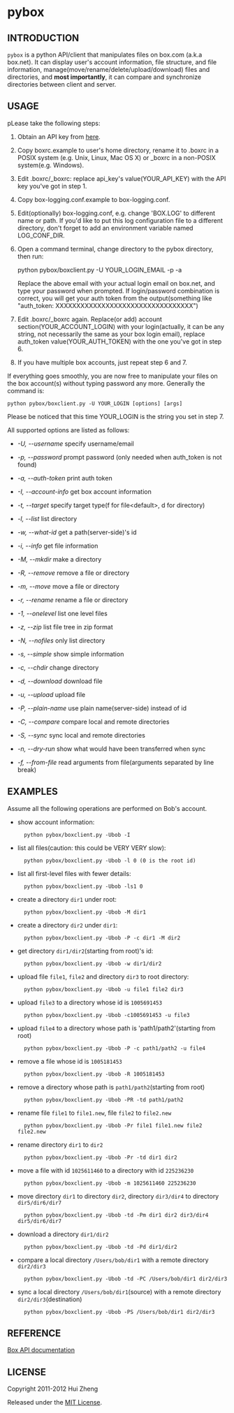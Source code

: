 pybox
=====

INTRODUCTION
------------

`pybox` is a python API/client that manipulates files on box.com
(a.k.a box.net). It can display user's account information, file structure,
and file information, manage(move/rename/delete/upload/download) files and
directories, and **most importantly**, it can compare and synchronize
directories between client and server.

USAGE
-----

pLease take the following steps:

1. Obtain an API key from [here](http://www.box.net/developers/services).

2. Copy boxrc.example to user's home directory, rename it to .boxrc in a POSIX system
(e.g. Unix, Linux, Mac OS X) or \_boxrc in a non-POSIX system(e.g. Windows).

3. Edit .boxrc/\_boxrc: replace api\_key's value(YOUR\_API\_KEY) with the API key
   you've got in step 1.

4. Copy box-logging.conf.example to box-logging.conf.

5. Edit(optionally) box-logging.conf, e.g. change 'BOX.LOG' to different name
   or path. If you'd like to put this log configuration file to a different 
   directory, don't forget to add an environment variable named LOG\_CONF\_DIR.
   
6. Open a command terminal, change directory to the pybox directory, then run:

    python pybox/boxclient.py -U YOUR\_LOGIN\_EMAIL -p -a

    Replace the above email with your actual login email on box.net,
    and type your password when prompted. If login/password combination is
    correct, you will get your auth token from the output(something like
    "auth\_token: XXXXXXXXXXXXXXXXXXXXXXXXXXXXXXXXX")

7. Edit .boxrc/\_boxrc again. Replace(or add) account section(YOUR\_ACCOUNT\_LOGIN)
   with your login(actually, it can be any string, not necessarily the same as
   your box login email), replace auth\_token value(YOUR\_AUTH\_TOKEN) with the one
   you've got in step 6.

8. If you have multiple box accounts, just repeat step 6 and 7.

If everything goes smoothly, you are now free to manipulate your files on the
box account(s) without typing password any more. Generally the command is:

    python pybox/boxclient.py -U YOUR_LOGIN [options] [args]

Please be noticed that this time YOUR\_LOGIN is the string you set in step 7.

All supported options are listed as follows:

* _-U, --username_ specify username/email

* _-p, --password_ prompt password (only needed when auth\_token is not found)

* _-a, --auth-token_ print auth token

* _-I, --account-info_ get box account information

* _-t, --target_ specify target type(f for file&lt;default>, d for directory)

* _-l, --list_ list directory

* _-w, --what-id_ get a path(server-side)'s id

* _-i, --info_ get file information

* _-M, --mkdir_ make a directory

* _-R, --remove_ remove a file or directory

* _-m, --move_ move a file or directory

* _-r, --rename_ rename a file or directory

* _-1, --onelevel_ list one level files

* _-z, --zip_ list file tree in zip format

* _-N, --nofiles_ only list directory

* _-s, --simple_ show simple information

* _-c, --chdir_ change directory

* _-d, --download_ download file

* _-u, --upload_ upload file

* _-P, --plain-name_ use plain name(server-side) instead of id

* _-C, --compare_ compare local and remote directories

* _-S, --sync_ sync local and remote directories

* _-n, --dry-run_ show what would have been transferred when sync

* _-f, --from-file_ read arguments from file(arguments separated by line break)

EXAMPLES
--------

Assume all the following operations are performed on Bob's account.

* show account information:

        python pybox/boxclient.py -Ubob -I

* list all files(caution: this could be VERY VERY slow):

        python pybox/boxclient.py -Ubob -l 0 (0 is the root id)

* list all first-level files with fewer details:

        python pybox/boxclient.py -Ubob -ls1 0

* create a directory `dir1` under root:

        python pybox/boxclient.py -Ubob -M dir1

* create a directory `dir2` under `dir1`:

        python pybox/boxclient.py -Ubob -P -c dir1 -M dir2

* get directory `dir1/dir2`(starting from root)'s id:

        python pybox/boxclient.py -Ubob -w dir1/dir2

* upload file `file1`, `file2` and directory `dir3` to root directory:

        python pybox/boxclient.py -Ubob -u file1 file2 dir3

* upload `file3` to a directory whose id is `1005691453`

        python pybox/boxclient.py -Ubob -c1005691453 -u file3

* upload `file4` to a directory whose path is 'path1/path2'(starting from root)

        python pybox/boxclient.py -Ubob -P -c path1/path2 -u file4

* remove a file whose id is `1005181453`

        python pybox/boxclient.py -Ubob -R 1005181453

* remove a directory whose path is `path1/path2`(starting from root)

        python pybox/boxclient.py -Ubob -PR -td path1/path2

* rename file `file1` to `file1.new`, file `file2` to `file2.new`

        python pybox/boxclient.py -Ubob -Pr file1 file1.new file2 file2.new

* rename directory `dir1` to `dir2`

        python pybox/boxclient.py -Ubob -Pr -td dir1 dir2

* move a file with id `1025611460` to a directory with id `225236230`

        python pybox/boxclient.py -Ubob -m 1025611460 225236230

* move directory `dir1` to directory `dir2`, directory `dir3/dir4` to directory
  `dir5/dir6/dir7`

        python pybox/boxclient.py -Ubob -td -Pm dir1 dir2 dir3/dir4 dir5/dir6/dir7

* download a directory `dir1/dir2`

        python pybox/boxclient.py -Ubob -td -Pd dir1/dir2

* compare a local directory `/Users/bob/dir1` with a remote directory `dir2/dir3`

        python pybox/boxclient.py -Ubob -td -PC /Users/bob/dir1 dir2/dir3

* sync a local directory `/Users/bob/dir1`(source) with a remote directory
  `dir2/dir3`(destination)

        python pybox/boxclient.py -Ubob -PS /Users/bob/dir1 dir2/dir3


REFERENCE
---------

[Box API documentation](http://developers.box.net/w/page/12923958/FrontPage)


LICENSE
-------

Copyright 2011-2012 Hui Zheng

Released under the [MIT License](http://www.opensource.org/licenses/mit-license.php).

